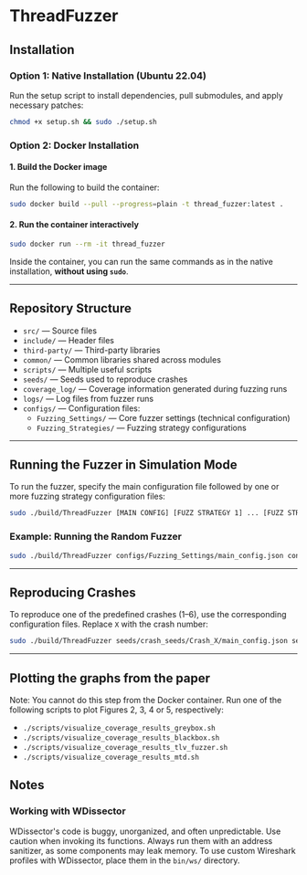 # ThreadFuzzer

## Installation

### Option 1: Native Installation (Ubuntu 22.04)
Run the setup script to install dependencies, pull submodules, and apply necessary patches:

```bash
chmod +x setup.sh && sudo ./setup.sh
```

### Option 2: Docker Installation
#### 1. Build the Docker image

Run the following to build the container:
```bash
sudo docker build --pull --progress=plain -t thread_fuzzer:latest .
```

#### 2. Run the container interactively
```bash
sudo docker run --rm -it thread_fuzzer
```

Inside the container, you can run the same commands as in the native installation, **without using `sudo`**.

---

## Repository Structure

- `src/` — Source files
- `include/` — Header files
- `third-party/` — Third-party libraries
- `common/` — Common libraries shared across modules
- `scripts/` — Multiple useful scripts
- `seeds/` — Seeds used to reproduce crashes
- `coverage_log/` — Coverage information generated during fuzzing runs
- `logs/` — Log files from fuzzer runs
- `configs/` — Configuration files:
  - `Fuzzing_Settings/` — Core fuzzer settings (technical configuration)
  - `Fuzzing_Strategies/` — Fuzzing strategy configurations

---

## Running the Fuzzer in Simulation Mode

To run the fuzzer, specify the main configuration file followed by one or more fuzzing strategy configuration files:

```bash
sudo ./build/ThreadFuzzer [MAIN CONFIG] [FUZZ STRATEGY 1] ... [FUZZ STRATEGY N]
```

### Example: Running the Random Fuzzer

```bash
sudo ./build/ThreadFuzzer configs/Fuzzing_Settings/main_config.json configs/Fuzzing_Strategies/random_config.json
```

---

## Reproducing Crashes

To reproduce one of the predefined crashes (1–6), use the corresponding configuration files. Replace `X` with the crash number:

```bash
sudo ./build/ThreadFuzzer seeds/crash_seeds/Crash_X/main_config.json seeds/crash_seeds/Crash_X/none_config.json
```

---

## Plotting the graphs from the paper
Note: You cannot do this step from the Docker container.
Run one of the following scripts to plot Figures 2, 3, 4 or 5, respectively:

- `./scripts/visualize_coverage_results_greybox.sh`
- `./scripts/visualize_coverage_results_blackbox.sh`
- `./scripts/visualize_coverage_results_tlv_fuzzer.sh`
- `./scripts/visualize_coverage_results_mtd.sh`


## Notes

### Working with WDissector

WDissector's code is buggy, unorganized, and often unpredictable. Use caution when invoking its functions. Always run them with an address sanitizer, as some components may leak memory.
To use custom Wireshark profiles with WDissector, place them in the `bin/ws/` directory.